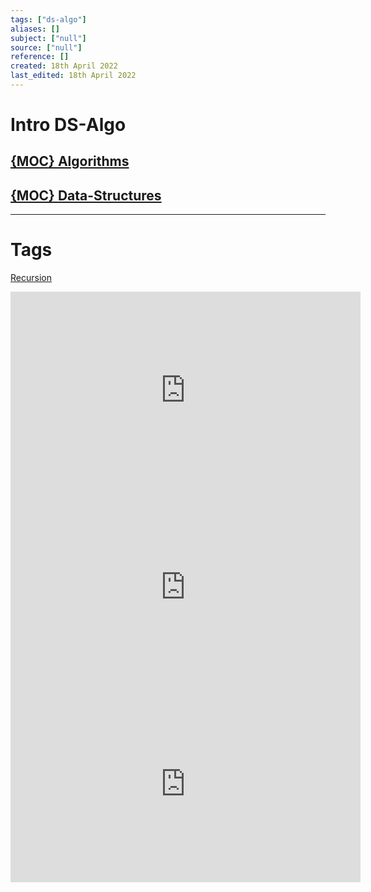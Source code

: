 ```yaml
---
tags: ["ds-algo"]
aliases: []
subject: ["null"]
source: ["null"]
reference: []
created: 18th April 2022
last_edited: 18th April 2022
---
```


# Intro DS-Algo
## [{MOC} Algorithms]({MOC}%20Algorithms.md)

## [{MOC} Data-Structures]({MOC}%20Data-Structures.md)

---
# Tags
[Recursion](Recursion.md)

<iframe width="560" height="315" src="https://www.youtube.com/embed/oz9cEqFynHU" title="YouTube video player" frameborder="0" allow="accelerometer; autoplay; clipboard-write; encrypted-media; gyroscope; picture-in-picture" allowfullscreen></iframe>

<iframe width="560" height="315" src="https://www.youtube.com/embed/8hly31xKli0" title="YouTube video player" frameborder="0" allow="accelerometer; autoplay; clipboard-write; encrypted-media; gyroscope; picture-in-picture" allowfullscreen></iframe>

<iframe width="560" height="315" src="https://www.youtube.com/embed/oBt53YbR9Kk" title="YouTube video player" frameborder="0" allow="accelerometer; autoplay; clipboard-write; encrypted-media; gyroscope; picture-in-picture" allowfullscreen></iframe>
